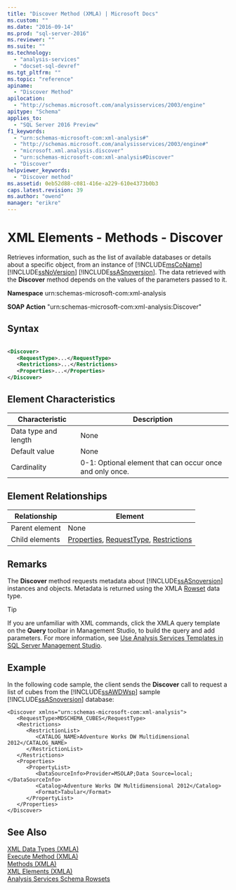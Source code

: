 ```yaml
---
title: "Discover Method (XMLA) | Microsoft Docs"
ms.custom: ""
ms.date: "2016-09-14"
ms.prod: "sql-server-2016"
ms.reviewer: ""
ms.suite: ""
ms.technology: 
  - "analysis-services"
  - "docset-sql-devref"
ms.tgt_pltfrm: ""
ms.topic: "reference"
apiname: 
  - "Discover Method"
apilocation: 
  - "http://schemas.microsoft.com/analysisservices/2003/engine"
apitype: "Schema"
applies_to: 
  - "SQL Server 2016 Preview"
f1_keywords: 
  - "urn:schemas-microsoft-com:xml-analysis#"
  - "http://schemas.microsoft.com/analysisservices/2003/engine#"
  - "microsoft.xml.analysis.discover"
  - "urn:schemas-microsoft-com:xml-analysis#Discover"
  - "Discover"
helpviewer_keywords: 
  - "Discover method"
ms.assetid: 0eb52d88-c081-416e-a229-610e4373b0b3
caps.latest.revision: 39
ms.author: "owend"
manager: "erikre"
---
```

# XML Elements - Methods - Discover
  Retrieves information, such as the list of available databases or details about a specific object, from an instance of [!INCLUDE[msCoName](../../a9notintoc/includes/msconame-md.md)] [!INCLUDE[ssNoVersion](../../a9notintoc/includes/ssnoversion-md.md)] [!INCLUDE[ssASnoversion](../../a9notintoc/includes/ssasnoversion-md.md)]. The data retrieved with the **Discover** method depends on the values of the parameters passed to it.  
  
 **Namespace** urn:schemas-microsoft-com:xml-analysis  
  
 **SOAP Action** "urn:schemas-microsoft-com:xml-analysis:Discover"  
  
## Syntax  
  
```xml  
  
<Discover>  
   <RequestType>...</RequestType>  
   <Restrictions>...</Restrictions>  
   <Properties>...</Properties>  
</Discover>  
```  
  
## Element Characteristics  
  
|Characteristic|Description|  
|--------------------|-----------------|  
|Data type and length|None|  
|Default value|None|  
|Cardinality|0-1: Optional element that can occur once and only once.|  
  
## Element Relationships  
  
|Relationship|Element|  
|------------------|-------------|  
|Parent element|None|  
|Child elements|[Properties](../../analysis-services/xmla/xml-elements-properties/properties-element-xmla.md), [RequestType](../../analysis-services/xmla/xml-elements-properties/requesttype-element-xmla.md), [Restrictions](../../analysis-services/xmla/xml-elements-properties/restrictions-element-xmla.md)|  
  
## Remarks  
 The **Discover** method requests metadata about [!INCLUDE[ssASnoversion](../../a9notintoc/includes/ssasnoversion-md.md)] instances and objects. Metadata is returned using the XMLA [Rowset](../../analysis-services/xmla/xml-data-types/rowset-data-type-xmla.md) data type.  
 
> [!TIP] 
> If you are unfamiliar with XML commands, click the XMLA query template on the **Query** toolbar in Management Studio, to build the query and add parameters. For more information, see [Use Analysis Services Templates in SQL Server Management Studio](../../analysis-services/instances/use-analysis-services-templates-in-sql-server-management-studio.md). 
  
## Example  
 In the following code sample, the client sends the **Discover** call to request a list of cubes from the [!INCLUDE[ssAWDWsp](../../a9notintoc/includes/ssawdwsp-md.md)] sample [!INCLUDE[ssASnoversion](../../a9notintoc/includes/ssasnoversion-md.md)] database:  
  
```  
<Discover xmlns="urn:schemas-microsoft-com:xml-analysis">  
   <RequestType>MDSCHEMA_CUBES</RequestType>  
   <Restrictions>  
      <RestrictionList>  
         <CATALOG_NAME>Adventure Works DW Multidimensional 2012</CATALOG_NAME>  
      </RestrictionList>  
   </Restrictions>  
   <Properties>  
      <PropertyList>  
         <DataSourceInfo>Provider=MSOLAP;Data Source=local;</DataSourceInfo>  
         <Catalog>Adventure Works DW Multidimensional 2012</Catalog>  
         <Format>Tabular</Format>  
      </PropertyList>  
   </Properties>  
</Discover>  
```  
  
## See Also  
 [XML Data Types &#40;XMLA&#41;](../../analysis-services/xmla/xml-data-types/xml-data-types-xmla.md)   
 [Execute Method &#40;XMLA&#41;](../../analysis-services/xmla/xml-elements-methods-execute.md)   
 [Methods &#40;XMLA&#41;](../../analysis-services/xmla/xml-elements-methods.md)   
 [XML Elements &#40;XMLA&#41;](../../a9retired/xml-elements-xmla.md)   
 [Analysis Services Schema Rowsets](../../analysis-services/schema-rowsets/analysis-services-schema-rowsets.md)  
  
  